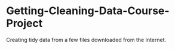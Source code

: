 # Getting-Cleaning-Data-Course-Project
Creating tidy data from a few files downloaded from the Internet.
